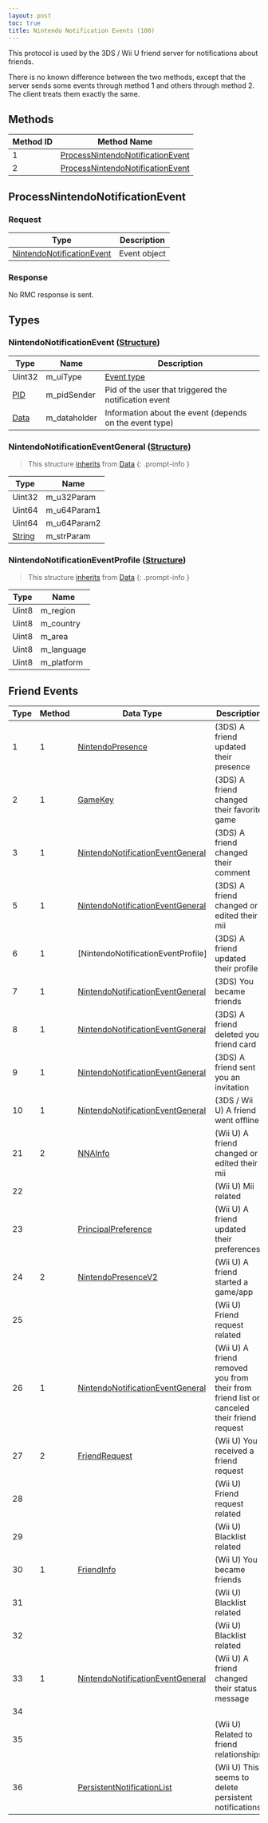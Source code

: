 ```yaml
---
layout: post
toc: true
title: Nintendo Notification Events (100)
---
```


This protocol is used by the 3DS / Wii U friend server for notifications about friends.

There is no known difference between the two methods, except that the server sends some events through method 1 and others through method 2. The client treats them exactly the same.

## Methods

| Method ID | Method Name                                                           |
| --------- | --------------------------------------------------------------------- |
| 1         | [ProcessNintendoNotificationEvent](#processnintendonotificationevent) |
| 2         | [ProcessNintendoNotificationEvent](#processnintendonotificationevent) |

## ProcessNintendoNotificationEvent
### Request

| Type                                                              | Description  |
| ----------------------------------------------------------------- | ------------ |
| [NintendoNotificationEvent](#nintendonotificationevent-structure) | Event object |

### Response
No RMC response is sent.

## Types
### NintendoNotificationEvent ([Structure])

| Type   | Name         | Description                                             |
| ------ | ------------ | ------------------------------------------------------- |
| Uint32 | m_uiType     | [Event type](#friend-events)                            |
| [PID]  | m_pidSender  | Pid of the user that triggered the notification event   |
| [Data] | m_dataholder | Information about the event (depends on the event type) |

### NintendoNotificationEventGeneral ([Structure])
> This structure [inherits](/docs/nex/types#structure-inheritance) from [Data]
{: .prompt-info }

| Type     | Name        |
| -------- | ----------- |
| Uint32   | m_u32Param  |
| Uint64   | m_u64Param1 |
| Uint64   | m_u64Param2 |
| [String] | m_strParam  |

### NintendoNotificationEventProfile ([Structure])
> This structure [inherits](/docs/nex/types#structure-inheritance) from [Data]
{: .prompt-info }

| Type  | Name       |
| ----- | ---------- |
| Uint8 | m_region   |
| Uint8 | m_country  |
| Uint8 | m_area     |
| Uint8 | m_language |
| Uint8 | m_platform |

## Friend Events

| Type | Method | Data Type                          | Description                                                                               |
| ---- | ------ | ---------------------------------- | ----------------------------------------------------------------------------------------- |
| 1    | 1      | [NintendoPresence]                 | (3DS) A friend updated their presence                                                     |
| 2    | 1      | [GameKey]                          | (3DS) A friend changed their favorite game                                                |
| 3    | 1      | [NintendoNotificationEventGeneral] | (3DS) A friend changed their comment                                                      |
| 5    | 1      | [NintendoNotificationEventGeneral] | (3DS) A friend changed or edited their mii                                                |
| 6    | 1      | [NintendoNotificationEventProfile] | (3DS) A friend updated their profile                                                      |
| 7    | 1      | [NintendoNotificationEventGeneral] | (3DS) You became friends                                                                  |
| 8    | 1      | [NintendoNotificationEventGeneral] | (3DS) A friend deleted your friend card                                                   |
| 9    | 1      | [NintendoNotificationEventGeneral] | (3DS) A friend sent you an invitation                                                     |
| 10   | 1      | [NintendoNotificationEventGeneral] | (3DS / Wii U) A friend went offline                                                       |
| 21   | 2      | [NNAInfo]                          | (Wii U) A friend changed or edited their mii                                              |
| 22   |        |                                    | (Wii U) Mii related                                                                       |
| 23   |        | [PrincipalPreference]              | (Wii U) A friend updated their preferences                                                |
| 24   | 2      | [NintendoPresenceV2]               | (Wii U) A friend started a game/app                                                       |
| 25   |        |                                    | (Wii U) Friend request related                                                            |
| 26   | 1      | [NintendoNotificationEventGeneral] | (Wii U) A friend removed you from their from friend list or canceled their friend request |
| 27   | 2      | [FriendRequest]                    | (Wii U) You received a friend request                                                     |
| 28   |        |                                    | (Wii U) Friend request related                                                            |
| 29   |        |                                    | (Wii U) Blacklist related                                                                 |
| 30   | 1      | [FriendInfo]                       | (Wii U) You became friends                                                                |
| 31   |        |                                    | (Wii U) Blacklist related                                                                 |
| 32   |        |                                    | (Wii U) Blacklist related                                                                 |
| 33   | 1      | [NintendoNotificationEventGeneral] | (Wii U) A friend changed their status message                                             |
| 34   |        |                                    |                                                                                           |
| 35   |        |                                    | (Wii U) Related to friend relationships                                                   |
| 36   |        | [PersistentNotificationList]       | (Wii U) This seems to delete persistent notifications                                     |

[Data]: /docs/nex/types#anydataholder
[PID]: /docs/nex/types#pid
[Structure]: /docs/nex/types#structure
[String]: /docs/nex/types#string
[NintendoPresence]: /docs/nex/protocols/friends-3ds#nintendopresence-structure
[GameKey]: /docs/nex/protocols/friends-3ds#gamekey-structure
[FriendRequest]: /docs/nex/protocols/friends-wiiu#friendrequest-structure
[NintendoPresenceV2]: /docs/nex/protocols/friends-wiiu#nintendopresencev2-structure
[FriendInfo]: /docs/nex/protocols/friends-wiiu#friendinfo-structure
[NNAInfo]: /docs/nex/protocols/friends-wiiu#nnainfo-structure
[MiiV2]: /docs/nex/protocols/friends-wiiu#miiv2-structure
[PrincipalPreference]: /docs/nex/protocols/friends-wiiu#principalpreference-structure
[PersistentNotificationList]: /docs/nex/protocols/friends-wiiu#persistentnotificationlist-structure
[NintendoNotificationEventGeneral]: #nintendonotificationeventgeneral-structure

